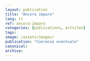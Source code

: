 ```yaml
---
layout: publication
title: "Ancora imparo"
lang: it
ref: ancora-imparo
categories: [publications, articles]
tags:
image: /assets/images/
publication: "Coerenza eventuale"
canonical:
archive:
---
```


